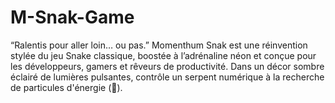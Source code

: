 # M-Snak-Game
“Ralentis pour aller loin… ou pas.” Momenthum Snak est une réinvention stylée du jeu Snake classique, boostée à l’adrénaline néon et conçue pour les développeurs, gamers et rêveurs de productivité.  Dans un décor sombre éclairé de lumières pulsantes, contrôle un serpent numérique à la recherche de particules d'énergie (🍎). 
